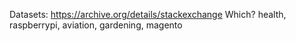 Datasets: https://archive.org/details/stackexchange
Which? health, raspberrypi, aviation, gardening, magento

